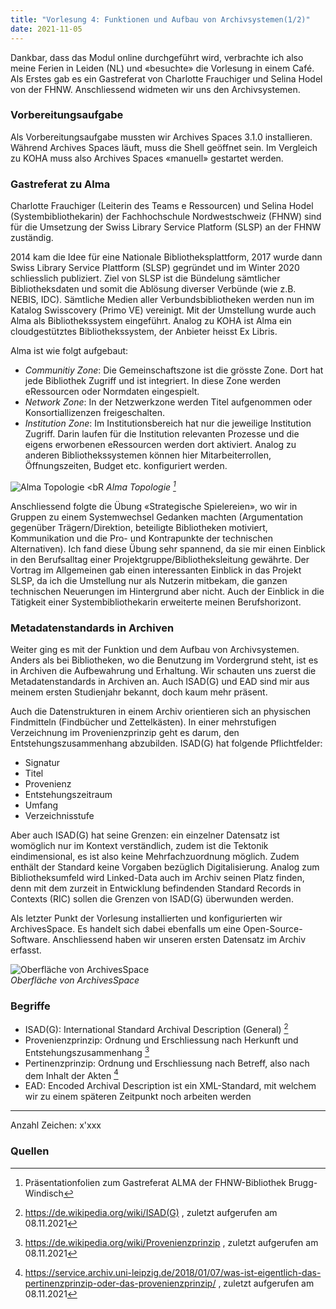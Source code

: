 ```yaml
---
title: "Vorlesung 4: Funktionen und Aufbau von Archivsystemen(1/2)"
date: 2021-11-05
---
```


Dankbar, dass das Modul online durchgeführt wird, verbrachte ich also meine Ferien in Leiden (NL) und «besuchte» die Vorlesung in einem Café. Als Erstes gab es ein Gastreferat von Charlotte Frauchiger und Selina Hodel von der FHNW. Anschliessend widmeten wir uns den Archivsystemen.

### Vorbereitungsaufgabe
Als Vorbereitungsaufgabe mussten wir Archives Spaces 3.1.0 installieren. Während Archives Spaces läuft, muss die Shell geöffnet sein. Im Vergleich zu KOHA muss also Archives Spaces «manuell» gestartet werden. 

### Gastreferat zu Alma
Charlotte Frauchiger (Leiterin des Teams e Ressourcen) und Selina Hodel (Systembibliothekarin) der Fachhochschule Nordwestschweiz (FHNW) sind für die Umsetzung der Swiss Library Service Platform (SLSP) an der FHNW zuständig. 

2014 kam die Idee für eine Nationale Bibliotheksplattform, 2017 wurde dann Swiss Library Service Plattform (SLSP) gegründet und im Winter 2020 schliesslich publiziert. Ziel von SLSP ist die Bündelung sämtlicher Bibliotheksdaten und somit die Ablösung diverser Verbünde (wie z.B. NEBIS, IDC). Sämtliche Medien aller Verbundsbibliotheken werden nun im Katalog Swisscovery (Primo VE) vereinigt. Mit der Umstellung wurde auch Alma als Bibliothekssystem eingeführt. Analog zu KOHA ist Alma ein cloudgestütztes Bibliothekssystem, der Anbieter heisst Ex Libris. 

Alma ist wie folgt aufgebaut:
- *Communitiy Zone*: Die Gemeinschaftszone ist die grösste Zone. Dort hat jede Bibliothek Zugriff und ist integriert. In diese Zone werden eRessourcen oder Normdaten eingespielt.
- *Network Zone*: In der Netzwerkzone werden Titel aufgenommen oder Konsortiallizenzen freigeschalten.
- *Institution Zone*: Im Institutionsbereich hat nur die jeweilige Institution Zugriff. Darin laufen für die Institution relevanten Prozesse und die eigens erworbenen eRessourcen werden dort aktiviert. Analog zu anderen Bibliothekssystemen können hier Mitarbeiterrollen, Öffnungszeiten, Budget etc. konfiguriert werden. 

![Alma Topologie](https://i.ibb.co/Wp9rk9M/04-Alma-Typologie.png) <bR
<i>Alma Topologie [^1]</i>

Anschliessend folgte die Übung «Strategische Spielereien», wo wir in Gruppen zu einem Systemwechsel Gedanken machten (Argumentation gegenüber Trägern/Direktion, beteiligte Bibliotheken motiviert, Kommunikation und die Pro- und Kontrapunkte der technischen Alternativen). Ich fand diese Übung sehr spannend, da sie mir einen Einblick in den Berufsalltag einer Projektgruppe/Bibliotheksleitung gewährte. Der Vortrag im Allgemeinen gab einen interessanten Einblick in das Projekt SLSP, da ich die Umstellung nur als Nutzerin mitbekam, die ganzen technischen Neuerungen im Hintergrund aber nicht. Auch der Einblick in die Tätigkeit einer Systembibliothekarin erweiterte meinen Berufshorizont. 

### Metadatenstandards in Archiven 
Weiter ging es mit der Funktion und dem Aufbau von Archivsystemen. Anders als bei Bibliotheken, wo die Benutzung im Vordergrund steht, ist es in Archiven die Aufbewahrung und Erhaltung. Wir schauten uns zuerst die Metadatenstandards in Archiven an. Auch ISAD(G) und EAD sind mir aus meinem ersten Studienjahr bekannt, doch kaum mehr präsent.

Auch die Datenstrukturen in einem Archiv orientieren sich an physischen Findmitteln (Findbücher und Zettelkästen). In einer mehrstufigen Verzeichnung im Provenienzprinzip geht es darum, den Entstehungszusammenhang abzubilden. 
ISAD(G) hat folgende Pflichtfelder:
- Signatur
- Titel
- Provenienz
- Entstehungszeitraum
- Umfang
- Verzeichnisstufe

Aber auch ISAD(G) hat seine Grenzen: ein einzelner Datensatz ist womöglich nur im Kontext verständlich, zudem ist die Tektonik eindimensional, es ist also keine Mehrfachzuordnung möglich. Zudem enthält der Standard keine Vorgaben bezüglich Digitalisierung. Analog zum Bibliotheksumfeld wird Linked-Data auch im Archiv seinen Platz finden, denn mit dem zurzeit in Entwicklung befindenden Standard Records in Contexts (RIC) sollen die Grenzen von ISAD(G) überwunden werden.

Als letzter Punkt der Vorlesung installierten und konfigurierten wir ArchivesSpace. Es handelt sich dabei ebenfalls um eine Open-Source-Software. Anschliessend haben wir unseren ersten Datensatz im Archiv erfasst.

![Oberfläche von ArchivesSpace](https://i.ibb.co/x5NCtmD/04-archivesspace.png) <br>
<i>Oberfläche von ArchivesSpace</i>


### Begriffe
- ISAD(G): International Standard Archival Description (General) [^2]
- Provenienzprinzip: Ordnung und Erschliessung nach Herkunft und Entstehungszusammenhang [^3]
- Pertinenzprinzip: Ordnung und Erschliessung nach Betreff, also nach dem Inhalt der Akten [^4]
- EAD: Encoded Archival Description ist ein XML-Standard, mit welchem wir zu einem späteren Zeitpunkt noch arbeiten werden

---
Anzahl Zeichen: x'xxx

### Quellen
[^1]: Präsentationfolien zum Gastreferat ALMA der FHNW-Bibliothek Brugg-Windisch
[^2]: <https://de.wikipedia.org/wiki/ISAD(G)> , zuletzt aufgerufen am 08.11.2021
[^3]: <https://de.wikipedia.org/wiki/Provenienzprinzip> , zuletzt aufgerufen am 08.11.2021
[^4]: <https://service.archiv.uni-leipzig.de/2018/01/07/was-ist-eigentlich-das-pertinenzprinzip-oder-das-provenienzprinzip/> , zuletzt aufgerufen am 08.11.2021

